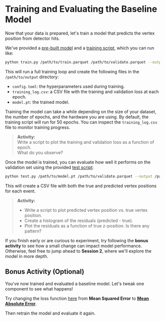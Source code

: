 # Training and Evaluating the Baseline Model

Now that your data is prepared, let's train a model that predicts the vertex
position from detector hits.

We've provided a 
[pre-built model](https://github.com/TRISEP-2025-ML-tutorials/AdvancedTutorial/blob/main/code/model/regressor.py)
and a
[training script](https://github.com/TRISEP-2025-ML-tutorials/AdvancedTutorial/blob/main/code/train.py),
which you can run like:

```bash
python train.py /path/to/train.parquet /path/to/validate.parquet --output-dir /path/to/output
```

This will run a full training loop and create the following files in the
`/path/to/output` directory:
- `config.toml`: the hyperparameters used during training.
- `training_log.csv`: a CSV file with the training and validation loss at each
  epoch.
- `model.pt`: the trained model.

Training the model can take a while depending on the size of your dataset, the
number of epochs, and the hardware you are using. By default, the training
script will run for 50 epochs. You can inspect the `training_log.csv` file to
monitor training progress.

> **Activity:**  
> Write a script to plot the training and validation loss as a function of
> epoch.  
> What do you observe?

Once the model is trained, you can evaluate how well it performs on the
validation set using the provided
[test script](https://github.com/TRISEP-2025-ML-tutorials/AdvancedTutorial/blob/main/code/test.py):

```bash
python test.py /path/to/model.pt /path/to/validate.parquet --output /path/to/output.csv
```

This will create a CSV file with both the true and predicted vertex positions
for each event.

> **Activity:**  
> - Write a script to plot predicted vertex position vs. true vertex position.
> - Create a histogram of the residuals (predicted - true).
> - Plot the residuals as a function of true z-position. Is there any pattern?

If you finish early or are curious to experiment, try following the **bonus
activity** to see how a small change can impact model performance. Otherwise,
feel free to jump ahead to **Session 2**, where we'll explore the model in more
depth.

## Bonus Activity (Optional)

You've now trained and evaluated a baseline model. Let's tweak one component to
see what happens!

Try changing the loss function
[here](https://github.com/TRISEP-2025-ML-tutorials/AdvancedTutorial/blob/main/code/training/loss.py#L25)
from **Mean Squared Error** to
[**Mean Absolute Error**](https://docs.pytorch.org/docs/stable/generated/torch.nn.functional.l1_loss.html).

Then retrain the model and evaluate it again.
